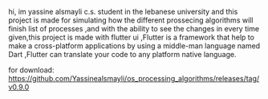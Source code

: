 hi, im yassine alsmayli c.s. student in the lebanese university and this project is made for simulating how the different prossecing algorithms will finish list of processes ,and with the ability to see the changes in every time given,this project is made with flutter ui ,Flutter is a framework that help to make a cross-platform applications by using a middle-man language named Dart ,Flutter can translate your code to any platform native language.

for download:
https://github.com/Yassinealsmayli/os_processing_algorithms/releases/tag/v0.9.0
